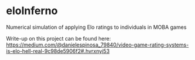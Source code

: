 # eloInferno
Numerical simulation of applying Elo ratings to individuals in MOBA games

Write-up on this project can be found here:
https://medium.com/@danielespinosa_79840/video-game-rating-systems-is-elo-hell-real-9c98de5906f2#.hvrxnyi53
